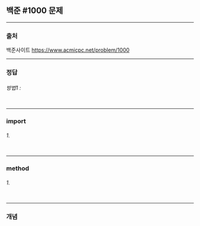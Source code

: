 ## 백준 #1000 문제

---

### 출처

백준사이트
<https://www.acmicpc.net/problem/1000>

---

### 정답

###### 방법1 :

```java

```

---

### import

###### 1.

```java

```

---

### method

###### 1.

```java

```

---

### 개념
